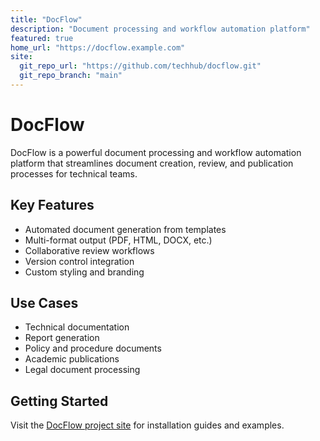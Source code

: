 ```yaml
---
title: "DocFlow"
description: "Document processing and workflow automation platform"
featured: true
home_url: "https://docflow.example.com"
site:
  git_repo_url: "https://github.com/techhub/docflow.git"
  git_repo_branch: "main"
---
```


# DocFlow

DocFlow is a powerful document processing and workflow automation platform that streamlines document creation, review, and publication processes for technical teams.

## Key Features

- Automated document generation from templates
- Multi-format output (PDF, HTML, DOCX, etc.)
- Collaborative review workflows
- Version control integration
- Custom styling and branding

## Use Cases

- Technical documentation
- Report generation
- Policy and procedure documents
- Academic publications
- Legal document processing

## Getting Started

Visit the [DocFlow project site](https://docflow.example.com) for installation guides and examples.
